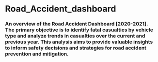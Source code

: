 # Road_Accident_dashboard

### An overview of the Road Accident Dashboard [2020-2021]. The primary objective is to identify fatal casualties by vehicle type and analyze trends in casualties over the current and previous year. This analysis aims to provide valuable insights to inform safety decisions and strategies for road accident prevention and mitigation.
